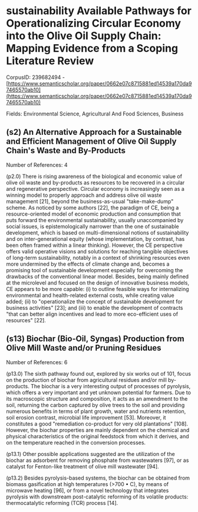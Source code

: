 # sustainability Available Pathways for Operationalizing Circular Economy into the Olive Oil Supply Chain: Mapping Evidence from a Scoping Literature Review

CorpusID: 239682494 - [https://www.semanticscholar.org/paper/0662e07c8715881ed14539a170da97465570ab10](https://www.semanticscholar.org/paper/0662e07c8715881ed14539a170da97465570ab10)

Fields: Environmental Science, Agricultural And Food Sciences, Business

## (s2) An Alternative Approach for a Sustainable and Efficient Management of Olive Oil Supply Chain's Waste and By-Products
Number of References: 4

(p2.0) There is rising awareness of the biological and economic value of olive oil waste and by-products as resources to be recovered in a circular and regenerative perspective. Circular economy is increasingly seen as a winning model to properly approach and address olive oil waste management [21], beyond the business-as-usual "take-make-dump" scheme. As noticed by some authors [22], the paradigm of CE, being a resource-oriented model of economic production and consumption that puts forward the environmental sustainability, usually unaccompanied by social issues, is epistemologically narrower than the one of sustainable development, which is based on multi-dimensional notions of sustainability and on inter-generational equity (whose implementation, by contrast, has been often framed within a linear thinking). However, the CE perspective offers valid operative visions and solutions for reaching tangible objectives of long-term sustainability, notably in a context of shrinking resources even more undermined by the effects of climate change and, becomes a promising tool of sustainable development especially for overcoming the drawbacks of the conventional linear model. Besides, being mainly defined at the microlevel and focused on the design of innovative business models, CE appears to be more capable: (i) to outline feasible ways for internalizing environmental and health-related external costs, while creating value added; (ii) to "operationalize the concept of sustainable development for business activities" [23]; and (iii) to enable the development of contracts "that can better align incentives and lead to more eco-efficient uses of resources" [22].
## (s13) Biochar (Bio-Oil, Syngas) Production from Olive Mill Waste and/or Pruning Residues
Number of References: 6

(p13.0) The sixth pathway found out, explored by six works out of 101, focus on the production of biochar from agricultural residues and/or mill by-products. The biochar is a very interesting output of processes of pyrolysis, which offers a very important and yet unknown potential for farmers. Due to its macroscopic structure and composition, it acts as an amendment to the soil, returning the carbon captured by olive trees to the soil and providing numerous benefits in terms of plant growth, water and nutrients retention, soil erosion contrast, microbial life improvement [53]. Moreover, it constitutes a good "remediation co-product for very old plantations" [108]. However, the biochar properties are mainly dependent on the chemical and physical characteristics of the original feedstock from which it derives, and on the temperature reached in the conversion processes.

(p13.1) Other possible applications suggested are the utilization of the biochar as adsorbent for removing phosphate from wastewaters [97], or as catalyst for Fenton-like treatment of olive mill wastewater [94].

(p13.2) Besides pyrolysis-based systems, the biochar can be obtained from biomass gasification at high temperatures (>700 • C), by means of microwave heating [96], or from a novel technology that integrates pyrolysis with downstream post-catalytic reforming of its volatile products: thermocatalytic reforming (TCR) process [14].
